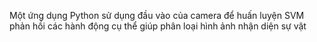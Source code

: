 Một ứng dụng Python sử dụng đầu vào của camera để huấn luyện SVM phản hồi các hành động cụ thể giúp phân loại hình ảnh nhận diện sự vật
